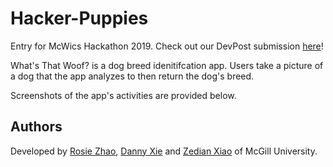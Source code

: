 # Hacker-Puppies
Entry for McWics Hackathon 2019. Check out our DevPost submission [here](https://devpost.com/software/hacker-puppies)!

What's That Woof? is a dog breed idenitifcation app. Users take a picture of a dog that the app analyzes to then return the dog's breed.

Screenshots of the app's activities are provided below.
## Authors
Developed by [Rosie Zhao](https://github.com/rosieyzh), [Danny Xie](https://github.com/dnxie12) and [Zedian Xiao](https://github.com/zedian) of McGill University. 
